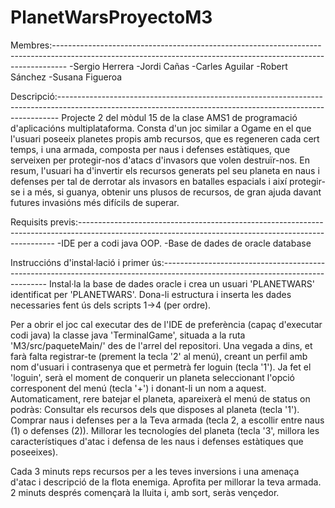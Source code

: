 # PlanetWarsProyectoM3
Membres:---------------------------------------------------------------------------------------------------------------------------------------------------------------
-Sergio Herrera
-Jordi Cañas
-Carles Aguilar
-Robert Sánchez
-Susana Figueroa

Descripció:------------------------------------------------------------------------------------------------------------------------------------------------------------
Projecte 2 del mòdul 15 de la clase AMS1 de programació d'aplicacións multiplataforma.
Consta d'un joc similar a Ogame en el que l'usuari poseeix planetes propis amb recursos, que es regeneren cada cert temps, i una armada, composta per naus i defenses 
estàtiques, que serveixen per protegir-nos d'atacs d'invasors que volen destruïr-nos. En resum, l'usuari ha d'invertir els recursos generats pel seu planeta en naus 
i defenses per tal de derrotar als invasors en batalles espacials i així protegir-se i a més, si guanya, obtenir uns plusos de recursos, de gran ajuda davant futures
invasións més difícils de superar.

Requisits previs:------------------------------------------------------------------------------------------------------------------------------------------------------
-IDE per a codi java OOP.
-Base de dades de oracle database

Instruccións d'instal·lació i primer ús:-------------------------------------------------------------------------------------------------------------------------------
Instal·la la base de dades oracle i crea un usuari 'PLANETWARS' identificat per 'PLANETWARS'.
Dona-li estructura i inserta les dades necessaries fent ús dels scripts 1->4 (per ordre).

Per a obrir el joc cal executar des de l'IDE de preferència (capaç d'executar codi java) la classe java 'TerminalGame', situada a la ruta 'M3/src/paqueteMain/' des de
l'arrel del repositori.
Una vegada a dins, et farà falta registrar-te (prement la tecla '2' al menú), creant un perfil amb nom d'usuari i contrasenya que et permetrà fer loguin (tecla '1').
Ja fet el 'loguin', serà el moment de conquerir un planeta seleccionant l'opció corresponent del menú (tecla '+') i donant-li un nom a aquest.
Automaticament, rere batejar el planeta, apareixerà el menú de status on podràs:
Consultar els recursos dels que disposes al planeta (tecla '1').
Comprar naus i defenses per a la Teva armada (tecla 2, a escollir entre naus (1) o defenses (2)).
Millorar les tecnologíes del planeta (tecla '3', millora les característiques d'atac i defensa de les naus i defenses estàtiques que poseeixes).

Cada 3 minuts reps recursos per a les teves inversions i una amenaça d'atac i descripció de la flota enemiga. Aprofita per millorar la teva armada. 2 minuts després
començarà la lluita i, amb sort, seràs vençedor.
